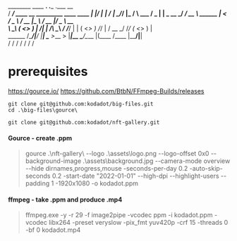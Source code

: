   ________                                               ____  __.         .___           .___      __   
 /  _____/  ____  __ _________   ____  ____             |    |/ _|____   __| _/____     __| _/_____/  |_ 
/   \  ___ /  _ \|  |  \_  __ \_/ ___\/ __ \    ______  |      < /  _ \ / __ |\__  \   / __ |/  _ \   __\
\    \_\  (  <_> )  |  /|  | \/\  \__\  ___/   /_____/  |    |  (  <_> ) /_/ | / __ \_/ /_/ (  <_> )  |  
 \______  /\____/|____/ |__|    \___  >___  >           |____|__ \____/\____ |(____  /\____ |\____/|__|  
        \/                          \/    \/                    \/          \/     \/      \/            
		
prerequisites
==
https://gource.io/
https://github.com/BtbN/FFmpeg-Builds/releases

```
git clone git@github.com:kodadot/big-files.git
cd .\big-files\gource\

git clone git@github.com:kodadot/nft-gallery.git
```

#### Gource - create .ppm
>gource .\nft-gallery\ --logo .\assets\logo.png --logo-offset 0x0 --background-image .\assets\background.jpg --camera-mode overview --hide dirnames,progress,mouse -seconds-per-day 0.2 -auto-skip-seconds 0.2 -start-date "2022-01-01" --high-dpi --highlight-users --padding 1 -1920x1080 -o kodadot.ppm

#### ffmpeg - take .ppm and produce .mp4
>ffmpeg.exe -y -r 29 -f image2pipe -vcodec ppm -i kodadot.ppm -vcodec libx264 -preset veryslow -pix_fmt yuv420p -crf 15 -threads 0 -bf 0 kodadot.mp4
